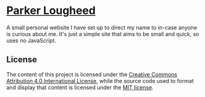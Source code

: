 # [Parker Lougheed](https://parkerlougheed.com)

A small personal website I have set up to direct my name to in-case anyone is curious about me. It's just a simple
site that aims to be small and quick, so uses no JavaScript.

## License

The content of this project is licensed under the [Creative Commons Attribution 4.0 International License](https://creativecommons.org/licenses/by/4.0/), 
while the source code used to format and display that content is licensed under the [MIT license](LICENSE).
